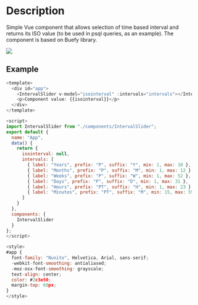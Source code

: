 # Description

Simple Vue component that allows selection of time based interval and returns its ISO value (to be used in psql queries, as an example). The component is based on Buefy library.

![](./img/IntervalSlider.jpg])

## Example

```javascript
<template>
  <div id="app">
    <IntervalSlider v-model="isointerval" :intervals="intervals"></IntervalSlider>
    <p>Component value: {{isointerval}}</p>
  </div>
</template>

<script>
import IntervalSlider from "./components/IntervalSlider";
export default {
  name: "App",
  data() {
    return {
      isointerval: null,
      intervals: [
        { label: "Years", prefix: "P", suffix: "Y", min: 1, max: 10 },
        { label: "Months", prefix: "P", suffix: "M", min: 1, max: 12 },
        { label: "Weeks", prefix: "P", suffix: "W", min: 1, max: 52 },
        { label: "Days", prefix: "P", suffix: "D", min: 1, max: 31 },
        { label: "Hours", prefix: "PT", suffix: "H", min: 1, max: 23 },
        { label: "Minutes", prefix: "PT", suffix: "M", min: 15, max: 59 }
      ]
    }
  },
  components: {
    IntervalSlider
  }
};
</script>

<style>
#app {
  font-family: "Nunito", Helvetica, Arial, sans-serif;
  -webkit-font-smoothing: antialiased;
  -moz-osx-font-smoothing: grayscale;
  text-align: center;
  color: #2c3e50;
  margin-top: 60px;
}
</style>

```
